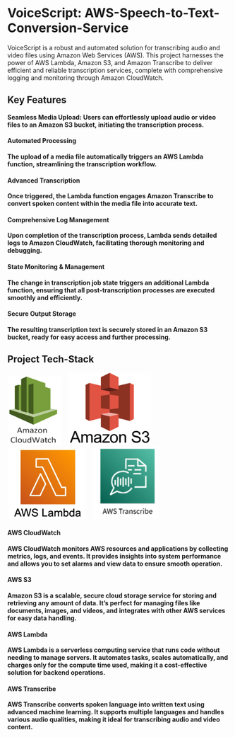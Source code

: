 # VoiceScript: AWS-Speech-to-Text-Conversion-Service

VoiceScript is a robust and automated solution for transcribing audio and video files using Amazon Web Services (AWS). This project harnesses the power of AWS Lambda, Amazon S3, and Amazon Transcribe to deliver efficient and reliable transcription services, complete with comprehensive logging and monitoring through Amazon CloudWatch.

## Key Features

<strong>Seamless Media Upload:<strong> Users can effortlessly upload audio or video files to an Amazon S3 bucket, initiating the transcription process.

#### Automated Processing
The upload of a media file automatically triggers an AWS Lambda function, streamlining the transcription workflow.

#### Advanced Transcription
Once triggered, the Lambda function engages Amazon Transcribe to convert spoken content within the media file into accurate text.

#### Comprehensive Log Management
Upon completion of the transcription process, Lambda sends detailed logs to Amazon CloudWatch, facilitating thorough monitoring and debugging.

#### State Monitoring & Management
The change in transcription job state triggers an additional Lambda function, ensuring that all post-transcription processes are executed smoothly and efficiently.

#### Secure Output Storage
The resulting transcription text is securely stored in an Amazon S3 bucket, ready for easy access and further processing.
## Project Tech-Stack

![CloudWatch](Images/CloudWatch.png)&nbsp;&nbsp;&nbsp;&nbsp;
![S3 Bucket](Images/S3.png)&nbsp;&nbsp;&nbsp;&nbsp;
![Lambda](Images/Lambda.png)&nbsp;&nbsp;&nbsp;&nbsp;
![Transcribe](Images/Transcribe.png)

#### AWS CloudWatch 
AWS CloudWatch monitors AWS resources and applications by collecting metrics, logs, and events. It provides insights into system performance and allows you to set alarms and view data to ensure smooth operation.

#### AWS S3
Amazon S3 is a scalable, secure cloud storage service for storing and retrieving any amount of data. It’s perfect for managing files like documents, images, and videos, and integrates with other AWS services for easy data handling.

#### AWS Lambda
AWS Lambda is a serverless computing service that runs code without needing to manage servers. It automates tasks, scales automatically, and charges only for the compute time used, making it a cost-effective solution for backend operations.

#### AWS Transcribe
AWS Transcribe converts spoken language into written text using advanced machine learning. It supports multiple languages and handles various audio qualities, making it ideal for transcribing audio and video content.